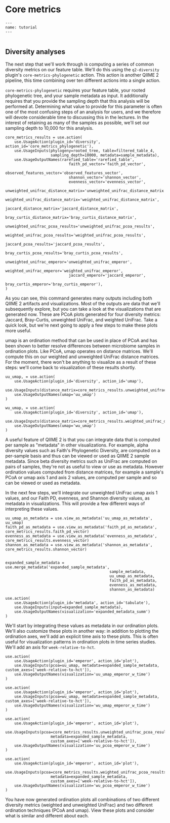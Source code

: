 # Core metrics

```{usage-scope}
---
name: tutorial
---
```

```{usage-selector}
```

## Diversity analyses

The next step that we'll work through is computing a series of common diversity
metrics on our feature table. We'll do this using the `q2-diversity` plugin's 
`core-metrics-phylogenetic` action. This action is another QIIME 2 pipeline, 
this time combining over ten different actions into a single action. 

`core-metrics-phylogenetic` requires your feature table, your rooted
phylogenetic tree, and your sample metadata as input. It additionally requires
that you provide the sampling depth that this analysis will be performed at. 
Determining what value to provide for this parameter is often one of the most
confusing steps of an analysis for users, and we therefore will devote 
considerable time to discussing this in the lectures. In the interest of 
retaining as many of the samples as possible, we'll set our sampling depth to
10,000 for this analysis. 

```{usage}
core_metrics_results = use.action(
    use.UsageAction(plugin_id='diversity', action_id='core_metrics_phylogenetic'),
    use.UsageInputs(phylogeny=rooted_tree, table=filtered_table_4,
                    sampling_depth=10000, metadata=sample_metadata),
    use.UsageOutputNames(rarefied_table='rarefied_table',
                            faith_pd_vector='faith_pd_vector',
                            observed_features_vector='observed_features_vector',
                            shannon_vector='shannon_vector',
                            evenness_vector='evenness_vector',
                            unweighted_unifrac_distance_matrix='unweighted_unifrac_distance_matrix',
                            weighted_unifrac_distance_matrix='weighted_unifrac_distance_matrix',
                            jaccard_distance_matrix='jaccard_distance_matrix',
                            bray_curtis_distance_matrix='bray_curtis_distance_matrix',
                            unweighted_unifrac_pcoa_results='unweighted_unifrac_pcoa_results',
                            weighted_unifrac_pcoa_results='weighted_unifrac_pcoa_results',
                            jaccard_pcoa_results='jaccard_pcoa_results',
                            bray_curtis_pcoa_results='bray_curtis_pcoa_results',
                            unweighted_unifrac_emperor='unweighted_unifrac_emperor',
                            weighted_unifrac_emperor='weighted_unifrac_emperor',
                            jaccard_emperor='jaccard_emperor',
                            bray_curtis_emperor='bray_curtis_emperor'),
)
```

As you can see, this command generates many outputs including both QIIME 2 
artifacts and visualizations. Most of the outputs are data that we'll 
subsequently explore, but you can take a look at the visualizations that are 
generated now. These are PCoA plots generated for four diversity metrics: 
Jaccard, Bray-Curtis, unweighted UniFrac, and weighted UniFrac. Take a quick 
look, but we're next going to apply a few steps to make these plots more 
useful. 

umap is an ordination method that can be used in place of PCoA and has been 
shown to better resolve differences between microbiome samples in ordination 
plots. Like PCoA, umap operates on distance matrices. We'll compute this on our
weighted and unweighted UniFrac distance matrices. For the moment, there won't
be anything to visualize as a result of these steps: we'll come back to 
visualization of these results shortly. 

```{usage}
uu_umap, = use.action(
    use.UsageAction(plugin_id='diversity', action_id='umap'),
    use.UsageInputs(distance_matrix=core_metrics_results.unweighted_unifrac_distance_matrix),
    use.UsageOutputNames(umap='uu_umap')
)

wu_umap, = use.action(
    use.UsageAction(plugin_id='diversity', action_id='umap'),
    use.UsageInputs(distance_matrix=core_metrics_results.weighted_unifrac_distance_matrix),
    use.UsageOutputNames(umap='wu_umap')
)
```

A useful feature of QIIME 2 is that you can integrate data that is computed per
sample as "metadata" in other visualizations. For example, alpha diversity 
values such as Faith's Phylogenetic Diversity, are computed on a per-sample 
basis and thus can be viewed or used as QIIME 2 sample metadata. Since beta 
diversity metrics such as UniFrac are computed on pairs of samples, they're not
as useful to view or use as metadata. However ordination values computed from 
distance matrices, for example a sample's PCoA or umap axis 1 and axis 2 
values, are computed per sample and so can be viewed or used as metadata. 

In the next few steps, we'll integrate our unweighted UniFrac umap axis 1 
values, and our Faith PD, evenness, and Shannon diversity values, as metadata
in visualizations. This will provide a few different ways of interpreting 
these values. 

```{usage}
uu_umap_as_metadata = use.view_as_metadata('uu_umap_as_metadata', uu_umap)
faith_pd_as_metadata = use.view_as_metadata('faith_pd_as_metadata', core_metrics_results.faith_pd_vector)
evenness_as_metadata = use.view_as_metadata('evenness_as_metadata', core_metrics_results.evenness_vector)
shannon_as_metadata = use.view_as_metadata('shannon_as_metadata', core_metrics_results.shannon_vector)


expanded_sample_metadata = use.merge_metadata('expanded_sample_metadata',
                                              sample_metadata,
                                              uu_umap_as_metadata,
                                              faith_pd_as_metadata,
                                              evenness_as_metadata,
                                              shannon_as_metadata)
```

```{usage}
use.action(
    use.UsageAction(plugin_id='metadata', action_id='tabulate'),
    use.UsageInputs(input=expanded_sample_metadata),
    use.UsageOutputNames(visualization='expanded_metadata_summ')
)
```

We'll start by integrating these values as metadata in our ordination plots. 
We'll also customize these plots in another way: in addition to plotting the 
ordination axes, we'll add an explicit time axis to these plots. This is often
useful for visualization patterns in ordination plots in time series studies. 
We'll add an axis for `week-relative-to-hct`. 

```{usage}
use.action(
    use.UsageAction(plugin_id='emperor', action_id='plot'),
    use.UsageInputs(pcoa=uu_umap, metadata=expanded_sample_metadata, custom_axes=['week-relative-to-hct']),
    use.UsageOutputNames(visualization='uu_umap_emperor_w_time')
)

use.action(
    use.UsageAction(plugin_id='emperor', action_id='plot'),
    use.UsageInputs(pcoa=wu_umap, metadata=expanded_sample_metadata, custom_axes=['week-relative-to-hct']),
    use.UsageOutputNames(visualization='wu_umap_emperor_w_time')
)

use.action(
    use.UsageAction(plugin_id='emperor', action_id='plot'),
    use.UsageInputs(pcoa=core_metrics_results.unweighted_unifrac_pcoa_results,
                    metadata=expanded_sample_metadata,
                    custom_axes=['week-relative-to-hct']),
    use.UsageOutputNames(visualization='uu_pcoa_emperor_w_time')
)

use.action(
    use.UsageAction(plugin_id='emperor', action_id='plot'),
    use.UsageInputs(pcoa=core_metrics_results.weighted_unifrac_pcoa_results,
                    metadata=expanded_sample_metadata,
                    custom_axes=['week-relative-to-hct']),
    use.UsageOutputNames(visualization='wu_pcoa_emperor_w_time')
)
```

You have now generated ordination plots all combinations of two different 
diversity metrics (weighted and unweighted UniFrac) and two different 
ordination techniques (PCoA and umap). View these plots and consider what is 
similar and different about each. 
